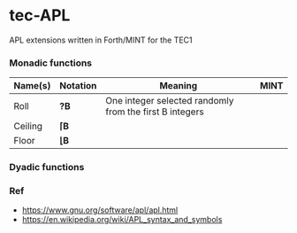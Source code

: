 # tec-APL
APL extensions written in Forth/MINT for the TEC1


### Monadic functions

|Name(s) |Notation  |Meaning |MINT  |
|---------|-------------|-----------|-------|
|Roll     |**?B**          |One integer selected randomly from the first B integers|
|Ceiling  |**⌈B** |  
|Floor    |**⌊B** |





### Dyadic functions





### Ref
- https://www.gnu.org/software/apl/apl.html
- https://en.wikipedia.org/wiki/APL_syntax_and_symbols

